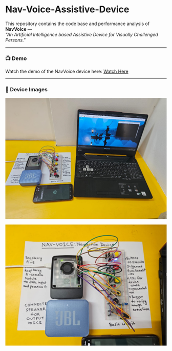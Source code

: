 # Nav-Voice-Assistive-Device

This repository contains the code base and performance analysis of **NavVoice** —  
*"An Artificial Intelligence based Assistive Device for Visually Challenged Persons."*

---

### 📺 Demo

Watch the demo of the NavVoice device here: [Watch Here](https://www.youtube.com/watch?v=V9Kyx8cnkaY)

---

### 📸 Device Images

![Complete Setup](project-images/complete-setup.jpg)

![NavVoice Device](project-images/nav-voice-device.jpg)
